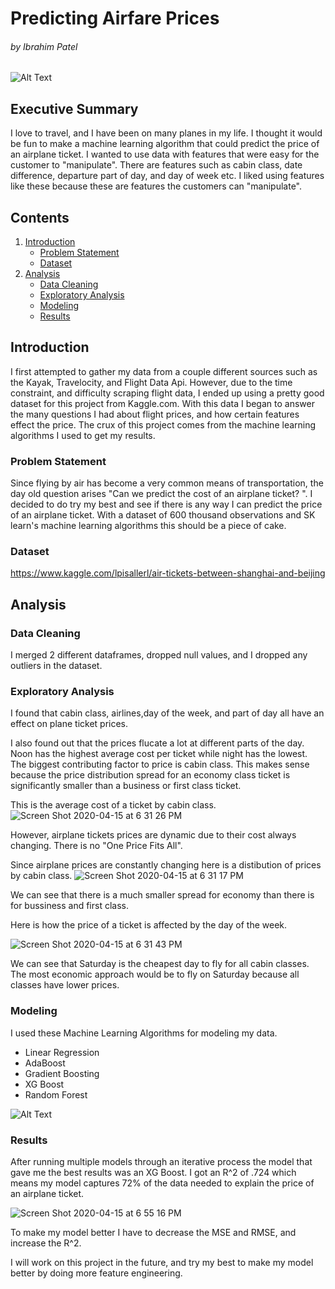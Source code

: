 # Predicting Airfare Prices 
###### by Ibrahim Patel

![Alt Text](https://media.giphy.com/media/Btn42lfKKrOzS/giphy.gif)
## Executive Summary
I love to travel, and I have been on many planes in my life. I thought it would be fun to make a machine learning algorithm that could predict the price of an airplane ticket. I wanted to use data with features that were easy for the customer to "manipulate". There are features such as cabin class, date difference, departure part of day, and day of week etc. I liked using features like these because these are features the customers can "manipulate".
## Contents
1. [Introduction](#introduction)
    - [Problem Statement](#problem_statement)
    - [Dataset](#dataset)
2. [Analysis](#analysis)
    - [Data Cleaning](#data_cleaning)
    - [Exploratory Analysis](#exploratory_analysis)
    - [Modeling](#modeling)
    - [Results](#results)

## Introduction <a name="introduction"></a>
I first attempted to gather my data from a couple different sources such as the Kayak, Travelocity, and Flight Data Api. However, due to the time constraint, and difficulty scraping flight data, I ended up using a pretty good dataset for this project from Kaggle.com. With this data I began to answer the many questions I had about flight prices, and how certain features effect the price. The crux of this project comes from the machine learning algorithms I used to get my results.


### Problem Statement <a name="problem_statement"></a>
Since flying by air has become a very common means of transportation, the day old question arises "Can we predict the cost of an airplane ticket? ". I decided to do try my best and see if there is any way I can predict the price of an airplane ticket. With a dataset of 600 thousand observations and SK learn's machine learning algorithms this should be a piece of cake. 
### Dataset <a name="dataset"></a>
https://www.kaggle.com/lpisallerl/air-tickets-between-shanghai-and-beijing

## Analysis <a name="analysis"></a>

### Data Cleaning <a name="data_cleaning"></a>

I merged 2 different dataframes, dropped null values, and I dropped any outliers in the dataset. 

### Exploratory Analysis <a name="exploratory_analysis"></a>

I found that cabin class, airlines,day of the week, and part of day all have an effect on plane ticket prices. 

I also found out that the prices flucate a lot at different parts of the day. Noon has the highest average cost per ticket while night has the lowest. The biggest contributing factor to price is cabin class. This makes sense because the price distribution spread for an economy class ticket is significantly smaller than a business or first class ticket.

This is the average cost of a ticket by cabin class.
![Screen Shot 2020-04-15 at 6 31 26 PM](https://user-images.githubusercontent.com/52756457/79399221-6198d400-7f48-11ea-9aff-61b147b5c5b7.png)

However, airplane tickets prices are dynamic due to their cost always changing. There is no "One Price Fits All".

Since airplane prices are constantly changing here is a distibution of prices by cabin class.
![Screen Shot 2020-04-15 at 6 31 17 PM](https://user-images.githubusercontent.com/52756457/79399276-8725dd80-7f48-11ea-8dfd-aab17065f8af.png)

We can see that there is a much smaller spread for economy than there is for bussiness and first class.






Here is how the price of a ticket is affected by the day of the week.

![Screen Shot 2020-04-15 at 6 31 43 PM](https://user-images.githubusercontent.com/52756457/79399141-2e564500-7f48-11ea-8be9-9e8b9b5cac7d.png)

We can see that Saturday is the cheapest day to fly for all cabin classes. The most economic approach would be to fly on Saturday because all classes have lower prices.








### Modeling <a name="modeling"></a>
I used these Machine Learning Algorithms for modeling my data.
- Linear Regression
- AdaBoost
- Gradient Boosting
- XG Boost
- Random Forest

![Alt Text](https://media.giphy.com/media/h2e9cR28Wf82Y/giphy.gif)



### Results <a name="results"></a>

After running multiple models through an iterative process the model that gave me the best results was an XG Boost. I got an R^2 of .724 which means my model captures 72% of the data needed to explain the price of an airplane ticket. 

![Screen Shot 2020-04-15 at 6 55 16 PM](https://user-images.githubusercontent.com/52756457/79400056-b2a9c780-7f4a-11ea-8c97-a2f365996959.png)

To make my model better I have to decrease the MSE and RMSE, and increase the R^2.

I will work on this project in the future, and try my best to make my model better by doing more feature engineering.


